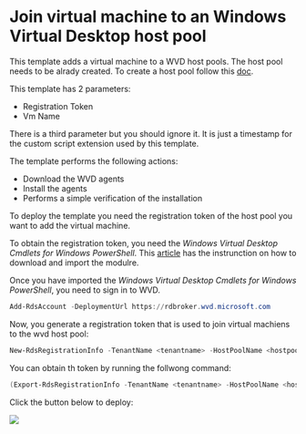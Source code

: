 # Join virtual machine to an Windows Virtual Desktop host pool

This template adds a virtual machine to a WVD host pools. The host pool needs to be alrady created.
To create a host pool follow this [doc](https://docs.microsoft.com/en-us/azure/virtual-desktop/create-host-pools-powershell).

This template has 2 parameters:

- Registration Token
- Vm Name

There is a third parameter but you should ignore it. It is just a timestamp for the custom script extension used by this template.

The template performs the following actions:
- Download the WVD agents
- Install the agents
- Performs a simple verification of the installation
 
To deploy the template you need the registration token of the host pool you want to add the virtual machine.

To obtain the registration token, you need the *Windows Virtual Desktop Cmdlets for Windows PowerShell*.
This [article](https://docs.microsoft.com/en-us/powershell/windows-virtual-desktop/overview) has the instrunction on how to download and import the modulre.

Once you have imported the *Windows Virtual Desktop Cmdlets for Windows PowerShell*, you need to sign in to WVD.

```powershell
Add-RdsAccount -DeploymentUrl https://rdbroker.wvd.microsoft.com
```

Now, you generate a registration token that is used to join virtual machiens to the wvd host pool:
```powershell
New-RdsRegistrationInfo -TenantName <tenantname> -HostPoolName <hostpoolname> -ExpirationHours <number of hours>
```

You can obtain th token by running the follwong command:
```powershell
(Export-RdsRegistrationInfo -TenantName <tenantname> -HostPoolName <hostpoolname>).Token
```




Click the button below to deploy:

<a href="https://portal.azure.com/#create/Microsoft.Template/uri/https:%2F%2Fraw.githubusercontent.com%2Fmadsamuel%2Fwvd%2Fjoin%20host%20pool%2Fazuredeploy.json" target="_blank">
    <img src="http://azuredeploy.net/deploybutton.png"/>
</a>
